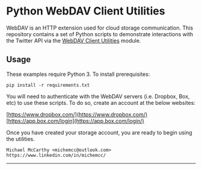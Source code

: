 # Python WebDAV Client Utilities

WebDAV is an HTTP extension used for cloud storage communication. This repository contains a set of Python scripts to demonstrate interactions with the Twitter API via the [WebDAV Client Utilities](https://github.com/michemcc/webdav-client-utils) module.

## Usage

These examples require Python 3. To install prerequisites:

    pip install -r requirements.txt

You will need to authenticate with the WebDAV servers (i.e. Dropbox,
Box, etc) to use these scripts. To do so, create an account at the below websites:

[https://www.dropbox.com/](https://www.dropbox.com/)
[https://app.box.com/login](https://app.box.com/login/)

Once you have created your storage account, you are ready to begin using the utilities.

    Michael McCarthy <michemcc@outlook.com>
    https://www.linkedin.com/in/michemcc/

------------------------------------------------------------------------
